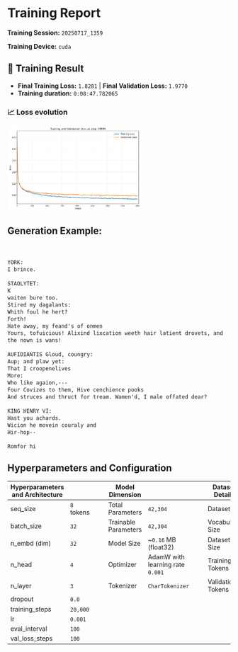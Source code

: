 # Training Report

**Training Session:** `20250717_1359`

**Training Device:** `cuda`

## 🎯 Training Result

- **Final Training Loss:** `1.8281` | **Final Validation Loss:** `1.9770`
- **Training duration:** `0:08:47.782065`

### 📈 Loss evolution

<img src="losses.png" alt="Training and Validation Loss" width="60%"/>

## Generation Example:
```


YORK:
I brince.

STAOLYTET:
K
waiten bure too.
Stired my dagalants:
Whith foul he hert?
Forth!
Hate away, my feand's of onmen
Yours, tofuicious! Alixind lixcation weeth hair latient drovets, and the nown is wans!

AUFIDIANTIS Gloud, coungry:
Aup; and plaw yet:
That I croopenelives
More:
Who like agaion,---
Four Covizes to them, Hive cenchience pooks
And struces and thruct for tream. Wamen'd, I male offated dear?

KING HENRY VI:
Hast you achards.
Wicion he movein couraly and
Hir-hop--

Romfor hi
```

## Hyperparameters and Configuration

| Hyperparameters and Architecture |                            | | | Model Dimension         |                                                  | | | Dataset Details      |                                                            |
|----------------------------------|----------------------------|-|-|-------------------------|--------------------------------------------------|-|-|----------------------|------------------------------------------------------------|
| seq_size                       | `8` tokens   | | | Total Parameters        | `42,304`                               | | | Dataset              | `data/tinyshakespeare.txt`                                              |
| batch_size                     | `32`        | | | Trainable Parameters    | `42,304`                           | | | Vocabulary Size      | `65` tokens                                    |
| n_embd (dim)                   | `32`            | | | Model Size              | ~`0.16` MB (float32) | | | Dataset Size         | `1,115,394` tokens               |
| n_head                         | `4`            | | | Optimizer               | AdamW with learning rate `0.001`| | | Training Tokens      | `1,003,854` tokens (90.0%)|
| n_layer                        | `3`           | | | Tokenizer               | `CharTokenizer`                        | | | Validation Tokens    | `111,540` tokens (10.0%)|
| dropout                        | `0.0`           | | |                         |                                                  | | |                      |                                                            |
| training_steps                 | `20,000`  | | |                         |                                                  | | |                      |                                                            |
| lr                  | `0.001`     | | |                         |                                                  | | |                      |                                                            |
| eval_interval                  | `100`     | | |                         |                                                  | | |                      |                                                            |
| val_loss_steps                     | `100`        | | |                         |                                                  | | |                      |                                                            |


